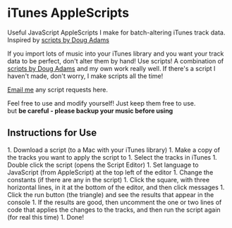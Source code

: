 # iTunes AppleScripts
Useful JavaScript AppleScripts I make for batch-altering iTunes track data. Inspired by [scripts by Doug Adams](http://dougscripts.com/itunes/index.php)

If you import lots of music into your iTunes library and you want your track data to be perfect, don't alter them by hand! Use scripts! A combination of [scripts by Doug Adams](http://dougscripts.com/itunes/index.php) and my own work really well. If there's a script I haven't made, don't worry, I make scripts all the time! 

[Email me](mailto:dylanchongit@gmail.com?Subject=iTunes%20AppleScripts%3A) any script requests here.

Feel free to use and modify yourself! Just keep them free to use.<br>
but **be careful - please backup your music before using**

<h2> Instructions for Use </h2>
1. Download a script (to a Mac with your iTunes library)
1. Make a copy of the tracks you want to apply the script to
1. Select the tracks in iTunes
1. Double click the script (opens the Script Editor)
1. Set language to JavaScript (from AppleScript) at the top left of the editor
1. Change the constants (if there are any in the script)
1. Click the square, with three horizontal lines, in it at the bottom of the editor, and then click messages
1. Click the run button (the triangle) and see the results that appear in the console
1. If the results are good, then uncomment the one or two lines of code that applies the changes to the tracks, and then run the script again (for real this time)
1. Done!
